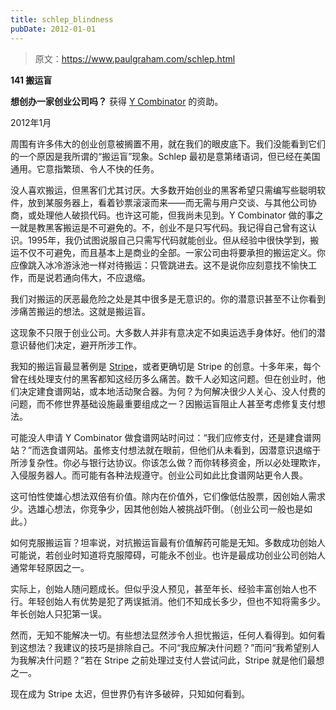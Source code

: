 ```yaml
---
title: schlep_blindness
pubDate: 2012-01-01
---
```


> 原文：https://www.paulgraham.com/schlep.html 

            
**141 搬运盲**

**想创办一家创业公司吗？** 获得 [Y Combinator](http://ycombinator.com/apply.html) 的资助。

2012年1月

周围有许多伟大的创业创意被搁置不用，就在我们的眼皮底下。我们没能看到它们的一个原因是我所谓的“搬运盲”现象。Schlep 最初是意第绪语词，但已经在美国通用。它意指繁琐、令人不快的任务。

没人喜欢搬运，但黑客们尤其讨厌。大多数开始创业的黑客希望只需编写些聪明软件，放到某服务器上，看着钞票滚滚而来——而无需与用户交谈、与其他公司协商，或处理他人破损代码。也许这可能，但我尚未见到。Y Combinator 做的事之一就是教黑客搬运是不可避免的。不，创业不是只写代码。我记得自己曾有这认识。1995年，我仍试图说服自己只需写代码就能创业。但从经验中很快学到，搬运不仅不可避免，而且基本上是商业的全部。一家公司由将要承担的搬运定义。你应像跳入冰冷游泳池一样对待搬运：只管跳进去。这不是说你应刻意找不愉快工作，而是说若通向伟大，不应退缩。

我们对搬运的厌恶最危险之处是其中很多是无意识的。你的潜意识甚至不让你看到涉痛苦搬运的想法。这就是搬运盲。

这现象不只限于创业公司。大多数人并非有意决定不如奥运选手身体好。他们的潜意识替他们决定，避开所涉工作。

我知的搬运盲最显著例是 [Stripe](http://stripe.com)，或者更确切是 Stripe 的创意。十多年来，每个曾在线处理支付的黑客都知这经历多么痛苦。数千人必知这问题。但在创业时，他们决定建食谱网站，或本地活动聚合器。为何？为何解决很少人关心、没人付费的问题，而不修世界基础设施最重要组成之一？因搬运盲阻止人甚至考虑修复支付想法。

可能没人申请 Y Combinator 做食谱网站时问过：“我们应修支付，还是建食谱网站？”而选食谱网站。虽修支付想法就在眼前，但他们从未看到，因潜意识退缩于所涉复杂性。你必与银行达协议。你该怎么做？而你转移资金，所以必处理欺诈，入侵服务器人。而可能有各种法规遵守。创业公司如此比食谱网站更令人畏。

这可怕性使雄心想法双倍有价值。除内在价值外，它们像低估股票，因创始人需求少。选雄心想法，你竞争少，因其他创始人被挑战吓倒。（创业公司一般也是如此。）

如何克服搬运盲？坦率说，对抗搬运盲最有价值解药可能是无知。多数成功创始人可能说，若创业时知道将克服障碍，可能永不创业。也许是最成功创业公司创始人通常年轻原因之一。

实际上，创始人随问题成长。但似乎没人预见，甚至年长、经验丰富创始人也不行。年轻创始人有优势是犯了两误抵消。他们不知成长多少，但也不知将需多少。年长创始人只犯第一误。

然而，无知不能解决一切。有些想法显然涉令人担忧搬运，任何人看得到。如何看到这想法？我建议的技巧是排除自己。不问“我应解决什问题？”而问“我希望别人为我解决什问题？”若在 Stripe 之前处理过支付人尝试问此，Stripe 就是他们最想之一。

现在成为 Stripe 太迟，但世界仍有许多破碎，只知如何看到。
